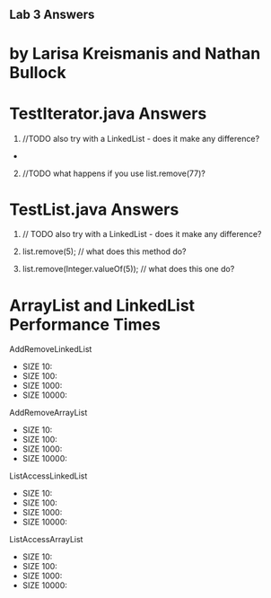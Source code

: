 ## Lab 3 Answers
# by Larisa Kreismanis and Nathan Bullock

# TestIterator.java Answers
1. //TODO also try with a LinkedList - does it make any difference?
- 
2. //TODO what happens if you use list.remove(77)?


# TestList.java Answers
1. // TODO also try with a LinkedList - does it make any difference?

2. list.remove(5); // what does this method do?

3. list.remove(Integer.valueOf(5)); // what does this one do?

# ArrayList and LinkedList Performance Times
AddRemoveLinkedList
* SIZE 10:
* SIZE 100:
* SIZE 1000:
* SIZE 10000:

AddRemoveArrayList
* SIZE 10:
* SIZE 100:
* SIZE 1000:
* SIZE 10000:

ListAccessLinkedList
* SIZE 10:
* SIZE 100:
* SIZE 1000:
* SIZE 10000:

ListAccessArrayList
* SIZE 10:
* SIZE 100:
* SIZE 1000:
* SIZE 10000:

